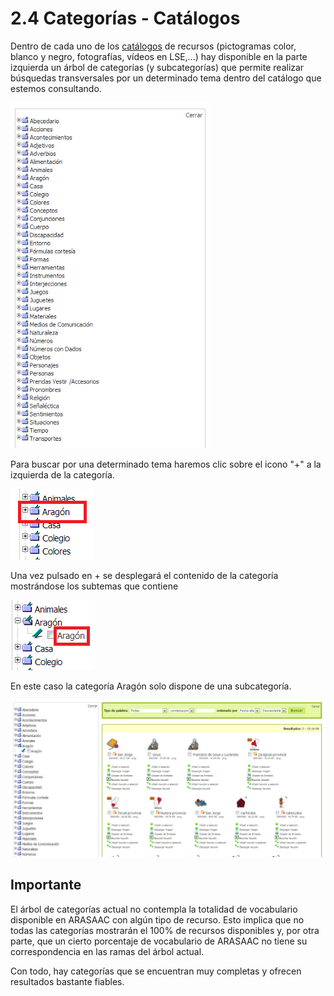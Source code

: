 
# 2.4 Categorías - Catálogos

Dentro de cada uno de los [catálogos](http://arasaac.org/catalogos.php) de recursos (pictogramas color, blanco y negro, fotografías, vídeos en LSE,...) hay disponible en la parte izquierda un árbol de categorías (y subcategorías) que permite realizar búsquedas transversales por un determinado tema dentro del catálogo que estemos consultando.

![](img/busqueda_10.png)

Para buscar por una determinado tema haremos clic sobre el icono "+" a la izquierda de la categoría.

![](img/busqueda_11.png)

Una vez pulsado en + se desplegará el contenido de la categoría mostrándose los subtemas que contiene

![](img/busqueda_12.png)

En este caso la categoría Aragón solo dispone de una subcategoría.

![3.32 Resultados de la búsqueda por la subcategoría Aragón](img/busqueda_13.png)

## Importante

El árbol de categorías actual no contempla la totalidad de vocabulario disponible en ARASAAC con algún tipo de recurso. Esto implica que no todas las categorías mostrarán el 100% de recursos disponibles y, por otra parte, que un cierto porcentaje de vocabulario de ARASAAC no tiene su correspondencia en las ramas del árbol actual.

Con todo, hay categorías que se encuentran muy completas y ofrecen resultados bastante fiables.

